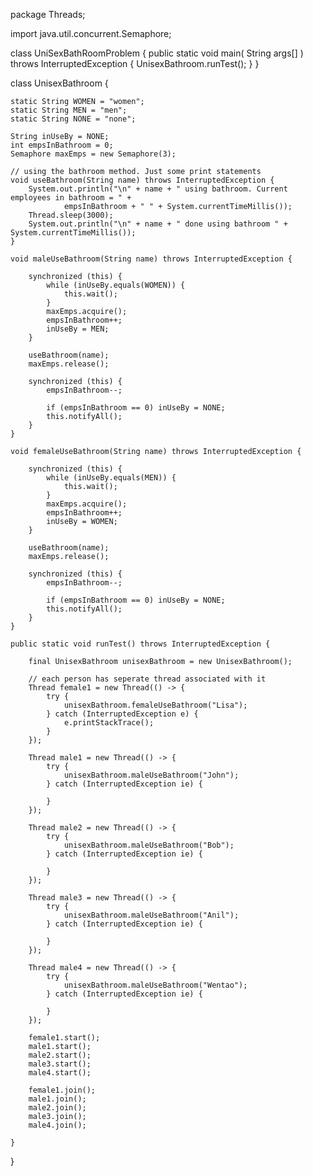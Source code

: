 package Threads;

import java.util.concurrent.Semaphore;

class UniSexBathRoomProblem {
    public static void main( String args[] ) throws InterruptedException {
        UnisexBathroom.runTest();
    }
}

class UnisexBathroom {

    static String WOMEN = "women";
    static String MEN = "men";
    static String NONE = "none";

    String inUseBy = NONE;
    int empsInBathroom = 0;
    Semaphore maxEmps = new Semaphore(3);

    // using the bathroom method. Just some print statements
    void useBathroom(String name) throws InterruptedException {
        System.out.println("\n" + name + " using bathroom. Current employees in bathroom = " +
                empsInBathroom + " " + System.currentTimeMillis());
        Thread.sleep(3000);
        System.out.println("\n" + name + " done using bathroom " + System.currentTimeMillis());
    }

    void maleUseBathroom(String name) throws InterruptedException {

        synchronized (this) {
            while (inUseBy.equals(WOMEN)) {
                this.wait();
            }
            maxEmps.acquire();
            empsInBathroom++;
            inUseBy = MEN;
        }

        useBathroom(name);
        maxEmps.release();

        synchronized (this) {
            empsInBathroom--;

            if (empsInBathroom == 0) inUseBy = NONE;
            this.notifyAll();
        }
    }

    void femaleUseBathroom(String name) throws InterruptedException {

        synchronized (this) {
            while (inUseBy.equals(MEN)) {
                this.wait();
            }
            maxEmps.acquire();
            empsInBathroom++;
            inUseBy = WOMEN;
        }

        useBathroom(name);
        maxEmps.release();

        synchronized (this) {
            empsInBathroom--;

            if (empsInBathroom == 0) inUseBy = NONE;
            this.notifyAll();
        }
    }

    public static void runTest() throws InterruptedException {

        final UnisexBathroom unisexBathroom = new UnisexBathroom();

        // each person has seperate thread associated with it
        Thread female1 = new Thread(() -> {
            try {
                unisexBathroom.femaleUseBathroom("Lisa");
            } catch (InterruptedException e) {
                e.printStackTrace();
            }
        });

        Thread male1 = new Thread(() -> {
            try {
                unisexBathroom.maleUseBathroom("John");
            } catch (InterruptedException ie) {

            }
        });

        Thread male2 = new Thread(() -> {
            try {
                unisexBathroom.maleUseBathroom("Bob");
            } catch (InterruptedException ie) {

            }
        });

        Thread male3 = new Thread(() -> {
            try {
                unisexBathroom.maleUseBathroom("Anil");
            } catch (InterruptedException ie) {

            }
        });

        Thread male4 = new Thread(() -> {
            try {
                unisexBathroom.maleUseBathroom("Wentao");
            } catch (InterruptedException ie) {

            }
        });

        female1.start();
        male1.start();
        male2.start();
        male3.start();
        male4.start();

        female1.join();
        male1.join();
        male2.join();
        male3.join();
        male4.join();

    }
}
